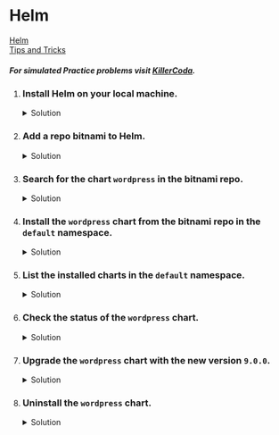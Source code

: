 # Helm

[Helm](https://helm.sh/docs/)
</br>
[Tips and Tricks](https://github.com/amitk030/CKAD-exercises-and-solutions/blob/master/tips_and_tricks.md)

##### For simulated Practice problems visit [KillerCoda](https://killercoda.com/amitk).

1. ### Install Helm on your local machine.

    <details><summary>Solution</summary>
      <p>

      ```bash
      curl -fsSL -o get_helm.sh https://raw.githubusercontent.com/helm/helm/master/scripts/get-helm-3
      chmod 700 get_helm.sh
      ./get_helm.sh
      ```
      </p>
    </details>

1. ### Add a repo bitnami to Helm.

    <details><summary>Solution</summary>
      <p>

      ```bash
      helm repo add bitnami https://charts.bitnami.com/bitnami
      ```
      </p>
    </details>

1. ### Search for the chart `wordpress` in the bitnami repo.
  
      <details><summary>Solution</summary>
        <p>
  
        ```bash
        helm search repo bitnami/wordpress
        ```
        </p>
      </details>

1. ### Install the `wordpress` chart from the bitnami repo in the `default` namespace.

    <details><summary>Solution</summary>
      <p>

      ```bash
      helm install my-wordpress bitnami/wordpress
      ```
      </p>
    </details>

1. ### List the installed charts in the `default` namespace.

    <details><summary>Solution</summary>
      <p>

      ```bash
      helm list
      ```
      </p>
    </details>

1. ### Check the status of the `wordpress` chart.

    <details><summary>Solution</summary>
      <p>

      ```bash
      helm status my-wordpress
      ```
      </p>
    </details>

1. ### Upgrade the `wordpress` chart with the new version `9.0.0`.

    <details><summary>Solution</summary>
      <p>

      ```bash
      helm upgrade my-wordpress bitnami/wordpress --version 9.0.0
      ```
      </p>
    </details>


1. ### Uninstall the `wordpress` chart.

    <details><summary>Solution</summary>
      <p>

      ```bash
      helm uninstall my-wordpress
      ```
      </p>
    </details>